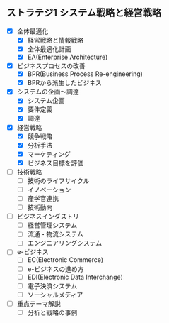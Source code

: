 ## ストラテジ1 システム戦略と経営戦略

- [x] 全体最適化
  - [x] 経営戦略と情報戦略
  - [x] 全体最適化計画
  - [x] EA(Enterprise Architecture)
- [x] ビジネスプロセスの改善
  - [x] BPR(Business Process Re-engineering)
  - [x] BPRから派生したビジネス
- [x] システムの企画〜調達
  - [x] システム企画
  - [x] 要件定義
  - [x] 調達
- [x] 経営戦略
  - [x] 競争戦略
  - [x] 分析手法
  - [x] マーケティング
  - [x] ビジネス目標を評価
- [ ] 技術戦略
  - [ ] 技術のライフサイクル
  - [ ] イノベーション
  - [ ] 産学官連携
  - [ ] 技術動向
- [ ] ビジネスインダストリ
  - [ ] 経営管理システム
  - [ ] 流通・物流システム
  - [ ] エンジニアリングシステム
- [ ] e-ビジネス
  - [ ] EC(Electronic Commerce)
  - [ ] e-ビジネスの進め方
  - [ ] EDI(Electronic Data Interchange)
  - [ ] 電子決済システム
  - [ ] ソーシャルメディア
- [ ] 重点テーマ解説
  - [ ] 分析と戦略の事例
